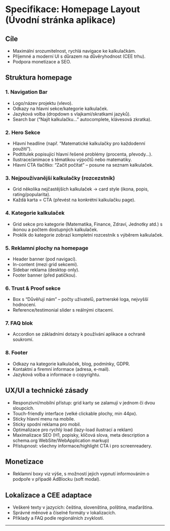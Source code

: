 # Specifikace: Homepage Layout (Úvodní stránka aplikace)

## Cíle
- Maximální srozumitelnost, rychlá navigace ke kalkulačkám.
- Příjemné a moderní UI s důrazem na důvěryhodnost (CEE trhu).
- Podpora monetizace a SEO.

## Struktura homepage

### 1. Navigation Bar
- Logo/název projektu (vlevo).
- Odkazy na hlavní sekce/kategorie kalkulaček.
- Jazyková volba (dropdown s vlajkami/skratkami jazyků).
- Search bar (“Najít kalkulačku…” autocomplete, klávesová zkratka).

### 2. Hero Sekce
- Hlavní headline (např. “Matematické kalkulačky pro každodenní použití”).
- Podtitulek popisující hlavní řešené problémy (procenta, převody…).
- Ilustrace/animace s tématikou výpočtů nebo matematiky.
- Hlavní CTA tlačítko: “Začít počítat” – posune na seznam kalkulaček.

### 3. Nejpoužívanější kalkulačky (rozcezstník)
- Grid několika nejčastějších kalkulaček → card style (ikona, popis, rating/popularita).
- Každá karta = CTA (převést na konkrétní kalkulačku page).

### 4. Kategorie kalkulaček  
- Grid sekce pro kategorie (Matematika, Finance, Zdraví, Jednotky atd.) s ikonou a počtem dostupných kalkulaček.
- Proklik do kategorie zobrazí kompletní rozcestník s výběrem kalkulaček.

### 5. Reklamní plochy na homepage
- Header banner (pod navigací).
- In-content (mezi grid sekcemi).
- Sidebar reklama (desktop only).
- Footer banner (před patičkou).

### 6. Trust & Proof sekce
- Box s “Důvěřují nám” – počty uživatelů, partnerské loga, nejvyšší hodnocení.
- Reference/testimonial slider s reálnými citacemi.

### 7. FAQ blok
- Accordion se základními dotazy k používání aplikace a ochraně soukromí.

### 8. Footer
- Odkazy na kategorie kalkulaček, blog, podmínky, GDPR.
- Kontaktní a firemní informace (adresa, e-mail).
- Jazyková volba a informace o copyrightu.

## UX/UI a technické zásady
- Responzivní/mobilní přístup: grid karty se zalamují v jednom či dvou sloupcích.
- Touch-friendly interface (velké clickable plochy, min 44px).
- Sticky hlavní menu na mobile.
- Sticky spodní reklama pro mobil.
- Optimalizace pro rychlý load (lazy-load ilustrací a reklam)
- Maximalizace SEO (H1, popisky, klíčová slova, meta description a schema.org WebSite/WebApplication markup)
- Přístupnost: všechny informace/highlight CTA i pro screenreadery.

## Monetizace
- Reklamní boxy viz výše, s možností jejich vypnutí informováním o podpoře v případě AdBlocku (soft modal).

## Lokalizace a CEE adaptace
- Veškeré texty v jazycích: čeština, slovenština, polština, maďarština.
- Správné měnové a číselné formáty v lokalizacích.
- Příklady a FAQ podle regionálních zvyklostí.

---